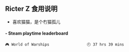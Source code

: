 ## Ricter Z 食用说明
- 喜欢猫猫，是个冇猫孤儿

<!-- steam-box start -->
#### - Steam playtime leaderboard
```text
🎮 World of Warships                 🕘 37 hrs 39 mins
```
<!-- Powered by https://github.com/YouEclipse/steam-box . -->
<!-- steam-box end -->

